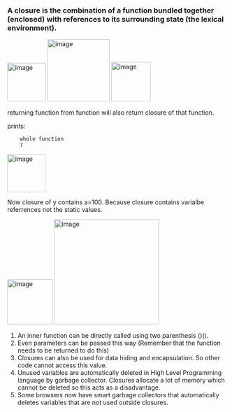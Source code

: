 ###  A closure is the combination of a function bundled together (enclosed) with references to its surrounding state (the lexical environment).

<img width="88" alt="image" src="https://user-images.githubusercontent.com/72781278/206722511-60dfee5d-5370-486e-884b-449f37bac7f0.png">

<img width="142" alt="image" src="https://user-images.githubusercontent.com/72781278/206722549-c1dd907d-dacd-4fbc-8260-8f099f1a37a7.png">

<img width="90" alt="image" src="https://user-images.githubusercontent.com/72781278/206723439-d165b74c-a14f-474a-9e60-a93c41a85eef.png">

returning function from function will also return closure of that function.

prints: 
        
        whole function
        7

<img width="87" alt="image" src="https://user-images.githubusercontent.com/72781278/206724275-180a5628-de31-4f5f-b049-994791b65f62.png">

Now closure of y contains a=100.
Because closure contains varialbe referrences not the static values.

<img width="103" alt="image" src="https://user-images.githubusercontent.com/72781278/206725417-1bbe42b4-5f83-41da-933d-f307974e136d.png">

<img width="240" alt="image" src="https://user-images.githubusercontent.com/72781278/206725453-32a0d14c-806f-4b65-b824-9edc73c82d6d.png">


1. An inner function can be directly called using two parenthesis ()().
2. Even parameters can be passed this way (Remember that the function needs to be returned to do this)
3. Closures can also be used for data hiding and encapsulation. So other code cannot access this value.
4. Unused variables are automatically deleted in High Level Programming language by garbage collector. Closures allocate a lot of memory which cannot be deleted so this acts as a disadvantage.
5. Some browsers now have smart garbage collectors that automatically deletes variables that are not used outside closures.
